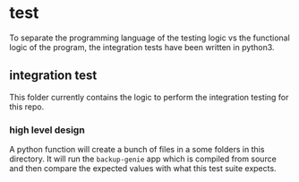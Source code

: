 # test

To separate the programming language of the testing logic vs the functional
logic of the program, the integration tests have been written in python3.

## integration test

This folder currently contains the logic to perform the integration testing
for this repo.

### high level design

A python function will create a bunch of files in a some folders in this
directory. It will run the `backup-genie` app which is compiled from source
and then compare the expected values with what this test suite expects.

```bash



```
